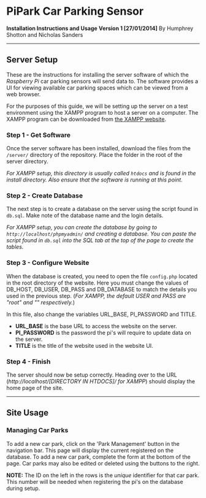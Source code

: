 # PiPark Car Parking Sensor
**Installation Instructions and Usage**
**Version 1 [27/01/2014]**
By Humphrey Shotton and Nicholas Sanders

---

## Server Setup
These are the instructions for installing the server software of which the *Raspberry Pi* car parking sensors will send data to. The software provides a UI for viewing available car parking spaces which can be viewed from a web browser.

For the purposes of this guide, we will be setting up the server on a test environment using the XAMPP program to host a server on a computer. The XAMPP program can be downloaded from [the XAMPP website](http://www.apachefriends.org/index.html).

### **Step 1** - Get Software
Once the server software has been installed, download the files from the ```/server/``` directory of the repository. Place the folder in the root of the server directory. 

*For XAMPP setup, this directory is usually called ```htdocs``` and is found in the install directory. Also ensure that the software is running at this point.*

### **Step 2** - Create Database
The next step is to create a database on the server using the script found in ```db.sql```. Make note of the database name and the login details.

*For XAMPP setup, you can create the database by going to ```http://localhost/phpmyadmin/``` and creating a database. You can paste the script found in ```db.sql``` into the SQL tab at the top of the page to create the tables.*

### **Step 3** - Configure Website
When the database is created, you need to open the file ```config.php``` located in the root directory of the website. Here you must change the values of DB_HOST, DB_USER, DB_PASS and DB_DATABASE to match the details you used in the previous step. (*For XAMPP, the default USER and PASS are "root" and "" respectively.*)

In this file, also change the variables URL_BASE, PI_PASSWORD and TITLE. 
* **URL_BASE** is the base URL to access the website on the server. 
* **PI_PASSWORD** is the password the pi's will require to update data on the server.
* **TITLE** is the title of the website used in the website UI.

### **Step 4** - Finish
The server should now be setup correctly. Heading over to the URL (*http://localhost/[DIRECTORY IN HTDOCS]/ for XAMPP*) should display the home page of the site.

---

## Site Usage
### Managing Car Parks
To add a new car park, click on the 'Park Management' button in the navigation bar. This page will display the current registered on the database. To add a new car park, complete the form at the bottom of the page. Car parks may also be edited or deleted using the buttons to the right.

**NOTE:** The ID on the left in the rows is the *unique* identifier for that car park. This number will be needed when registering the pi's on the database during setup.




